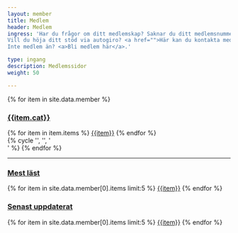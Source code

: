 ```yaml
---
layout: member
title: Medlem
header: Medlem
ingress: 'Har du frågor om ditt medlemskap? Saknar du ditt medlemsnummer eller medlemskort?
Vill du höja ditt stöd via autogiro? <a href="">Här kan du kontakta medlemsservice</a>. Det går också att ringa på 08-555 914 40.<br>
Inte medlem än? <a>Bli medlem här</a>.'

type: ingang
description: Medlemssidor
weight: 50

---
```


<div class="row">
  {% for item in site.data.member %}
    <div class="col-sm-6 col-md-4">
      <a href=""><h3>{{item.cat}} <span class="{{item.icon}}"></span></h3></a>
      <div class="list-group">
        {% for item in item.items %}
          <a href="#" class="list-group-item">{{item}}</a>
        {% endfor %}
      </div>
    </div>
    {% cycle '', '', '<div class="clearfix"></div>' %}
  {% endfor %}
</div>

<hr>

<div class="row">
  <div class="col-sm-6">
    <a href=""><h3>Mest läst</span></h3></a>
    <div class="list-group">
      {% for item in site.data.member[0].items limit:5 %}
        <a href="#" class="list-group-item">{{item}}</a>
      {% endfor %}
    </div>
  </div>
  <div class="col-sm-6">
    <a href=""><h3>Senast uppdaterat</span></h3></a>
    <div class="list-group">
      {% for item in site.data.member[0].items limit:5 %}
        <a href="#" class="list-group-item">{{item}}</a>
      {% endfor %}
    </div>
  </div>
</div>
